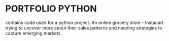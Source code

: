 # PORTFOLIO PYTHON
contains code used for a python project. An online grocery store - Instacart trying to uncover more about their sales patterns
and needing strategies to capture emerging markets. 
